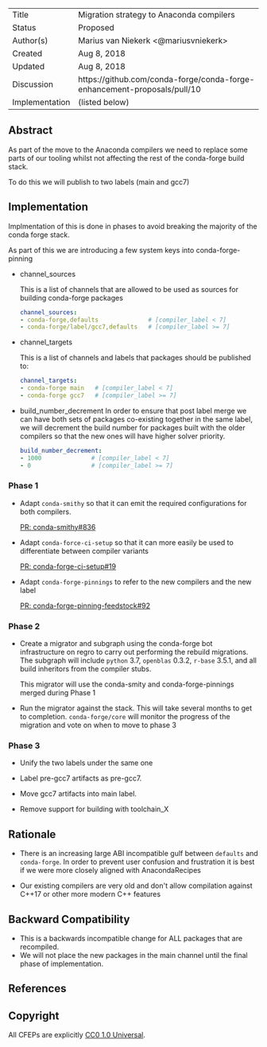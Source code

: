 
<table>
<tr><td> Title </td><td> Migration strategy to Anaconda compilers </td>
<tr><td> Status </td><td> Proposed </td></tr>
<tr><td> Author(s) </td><td> Marius van Niekerk &lt;@mariusvniekerk&gt;</td></tr>
<tr><td> Created </td><td> Aug 8, 2018</td></tr>
<tr><td> Updated </td><td> Aug 8, 2018</td></tr>
<tr><td> Discussion </td><td> https://github.com/conda-forge/conda-forge-enhancement-proposals/pull/10 </td></tr>
<tr><td> Implementation </td><td> (listed below) </td></tr>
</table>

## Abstract

As part of the move to the Anaconda compilers we need to replace some parts of our tooling whilst not
affecting the rest of the conda-forge build stack.

To do this we will publish to two labels (main and gcc7)

## Implementation

Implmentation of this is done in phases to avoid breaking the majority of the conda forge stack.

As part of this we are introducing a few system keys into conda-forge-pinning

*   channel_sources

    This is a list of channels that are allowed to be used as sources for building conda-forge packages
    
    ```yaml
    channel_sources:
    - conda-forge,defaults              # [compiler_label < 7]
    - conda-forge/label/gcc7,defaults   # [compiler_label >= 7]
    ```

*   channel_targets

    This is a list of channels and labels that packages should be published to:
    
    ```yaml
    channel_targets:
    - conda-forge main   # [compiler_label < 7]
    - conda-forge gcc7   # [compiler_label >= 7]
    ```

*   build_number_decrement
    In order to ensure that post label merge we can have both sets of packages co-existing together
    in the same label, we will decrement the build number for packages built with the older compilers
    so that the new ones will have higher solver priority.

    ```yaml
    build_number_decrement:
    - 1000              # [compiler_label < 7]
    - 0                 # [compiler_label >= 7]
    ```


### Phase 1
*   Adapt `conda-smithy` so that it can emit the required configurations for both compilers. 

    [PR: conda-smithy#836](https://github.com/conda-forge/conda-smithy/pull/836)

*   Adapt `conda-force-ci-setup` so that it can more easily be used to differentiate between compiler variants

    [PR: conda-forge-ci-setup#19](https://github.com/conda-forge/conda-forge-ci-setup-feedstock/pull/19)

*   Adapt `conda-forge-pinnings` to refer to the new compilers and the new label

    [PR: conda-forge-pinning-feedstock#92](https://github.com/conda-forge/conda-forge-pinning-feedstock/pull/92)

### Phase 2

*   Create a migrator and subgraph using the conda-forge bot infrastructure on regro to carry out performing the 
    rebuild migrations. The subgraph will include `python` 3.7, 
    `openblas` 0.3.2, `r-base` 3.5.1, and all build inheritors from the 
    compiler stubs.

    This migrator will use the conda-smity and conda-forge-pinnings merged during Phase 1

*   Run the migrator against the stack.  This will take several months to get to completion.
    `conda-forge/core` will monitor the progress of the migration and vote on when to move to phase 3

### Phase 3

*   Unify the two labels under the same one

*   Label pre-gcc7 artifacts as pre-gcc7.  

*   Move gcc7 artifacts into main label.

*   Remove support for building with toolchain_X

## Rationale

*   There is an increasing large ABI incompatible gulf between `defaults` and `conda-forge`.
    In order to prevent user confusion and frustration it is best if we were more closely aligned with 
    AnacondaRecipes

*   Our existing compilers are very old and don't allow compilation against C++17 or other more modern
    C++ features

## Backward Compatibility

*   This is a backwards incompatible change for ALL packages that are recompiled.
*   We will not place the new packages in the main channel until the final phase of implementation.

## References



## Copyright

All CFEPs are explicitly [CC0 1.0 Universal](https://creativecommons.org/publicdomain/zero/1.0/).
